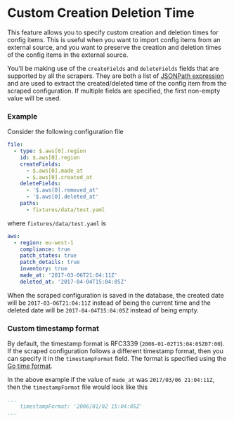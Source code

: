 # Custom Creation Deletion Time

This feature allows you to specify custom creation and deletion times for config items. This is useful when you want to import config items from an external source, and you want to preserve the creation and deletion times of the config items in the external source.

You'll be making use of the `createFields` and `deleteFields` fields that are supported by all the scrapers. They are both a list of [JSONPath expression](../concepts/templating.md#jsonpath) and are used to extract the created/deleted time of the config item from the scraped configuration. If multiple fields are specified, the first non-empty value will be used.

### Example

Consider the following configuration file

```yaml
file:
  - type: $.aws[0].region
    id: $.aws[0].region
    createFields:
      - $.aws[0].made_at
      - $.aws[0].created_at
    deleteFields:
      - '$.aws[0].removed_at'
      - '$.aws[0].deleted_at'
    paths:
      - fixtures/data/test.yaml
```

where `fixtures/data/test.yaml` is

```yaml
aws:
  - region: eu-west-1
    compliance: true
    patch_states: true
    patch_details: true
    inventory: true
    made_at: '2017-03-06T21:04:11Z'
    deleted_at: '2017-04-04T15:04:05Z'
```

When the scraped configuration is saved in the database, the created date will be `2017-03-06T21:04:11Z` instead of being the current time and the deleted date will be `2017-04-04T15:04:05Z` instead of being empty.

### Custom timestamp format

By default, the timestamp format is RFC3339 (`2006-01-02T15:04:05Z07:00`). If the scraped configuration follows a different timestamp format, then you can specify it in the `timestampFormat` field. The format is specified using the [Go time format](https://golang.org/pkg/time/#Time.Format).

In the above example if the value of `made_at` was `2017/03/06 21:04:11Z`, then the `timestampFormat` file would look like this

```yaml
...
    timestampFormat: '2006/01/02 15:04:05Z'
...
```
